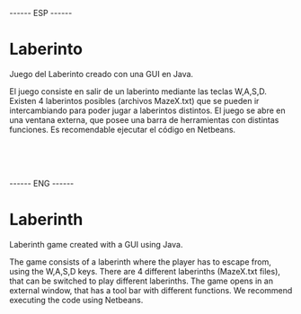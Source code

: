 
------ ESP ------
# Laberinto
Juego del Laberinto creado con una GUI en Java.

El juego consiste en salir de un laberinto mediante las teclas W,A,S,D. Existen 4 laberintos posibles (archivos MazeX.txt) que se pueden
ir intercambiando para poder jugar a laberintos distintos. El juego se abre en una ventana externa, que posee una barra de herramientas con distintas
funciones. Es recomendable ejecutar el código en Netbeans.

<br>
<br>
<br>

------ ENG ------
# Laberinth
Laberinth game created with a GUI using Java.

The game consists of a laberinth where the player has to escape from, using the W,A,S,D keys. There are 4 different laberinths (MazeX.txt files), that
can be switched to play different laberinths. The game opens in an external window, that has a tool bar with different functions. We recommend
executing the code using Netbeans.
